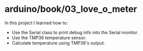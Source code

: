 # arduino/book/03_love_o_meter

In this project I learned how to:
- Use the Serial class to print debug info into the Serial monitor.
- Use the TMP36 temperature sensor.
- Calculate temperature using TMP36's output.
